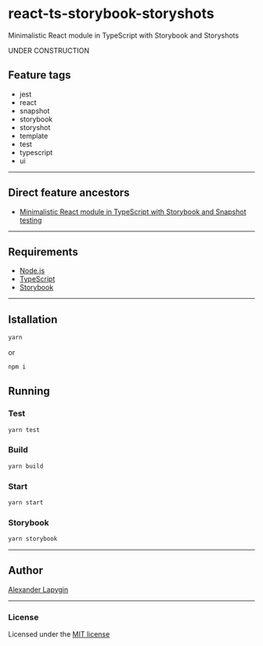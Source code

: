 # react-ts-storybook-storyshots

Minimalistic React module in TypeScript with Storybook and Storyshots

UNDER CONSTRUCTION

## Feature tags

- jest
- react
- snapshot
- storybook
- storyshot
- template
- test
- typescript
- ui

---

## Direct feature ancestors

- [Minimalistic React module in TypeScript with Storybook and Snapshot testing](https://github.com/softspider/react-ts-storybook-storyshots)

---

## Requirements

* [Node.js](https://nodejs.org/en/download/package-manager/)
* [TypeScript](https://www.typescriptlang.org/)
* [Storybook](https://storybook.js.org/docs/guides/quick-start-guide/)

---

## Istallation

```sh
yarn
```

or

```sh
npm i
```


## Running

### Test

```sh
yarn test
```

### Build

```sh
yarn build
```

### Start

```sh
yarn start
```

### Storybook

```sh
yarn storybook
```

---

## Author

[Alexander Lapygin](https://github.com/AlexanderLapygin)

---

### License

Licensed under the [MIT license](./LICENSE)
